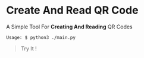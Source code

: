 # Create And Read QR Code
A Simple Tool For **Creating And Reading** QR Codes

```
Usage: $ python3 ./main.py
```
> Try It !
